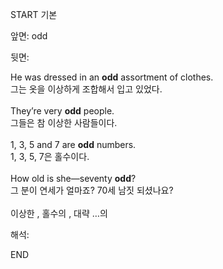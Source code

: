 START
기본

앞면:
odd


뒷면:
<div>He was dressed in an <strong>odd</strong> assortment of clothes. </div><div><div>그는 옷을 이상하게 조합해서 입고 있었다.</div></div><div><br></div><div><div>They’re very <strong>odd</strong> people. </div><div><div>그들은 참 이상한 사람들이다.</div></div></div><div><br></div><div><div>1, 3, 5 and 7 are <b>odd</b> numbers. </div><div>1, 3, 5, 7은 홀수이다.</div></div><div><br></div><div><div>How old is she—seventy <b>odd</b>? </div><div>그 분이 연세가 얼마죠? 70세 남짓 되셨나요?</div></div><div><br></div><div>이상한 , 홀수의 , 대략 …의</div>


해석:

END